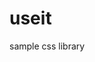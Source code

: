 # useit
sample css library
<link rel="stylesheet" href="https://cdn.jsdelivr.net/gh/MANIKANDANMLT/useit@f280e5ca2891f12f6cef4249db9c033117710ac6/useit.css">